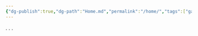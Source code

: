 ```yaml
---
{"dg-publish":true,"dg-path":"Home.md","permalink":"/home/","tags":["gardenEntry"],"noteIcon":""}
---
```


.
.
.